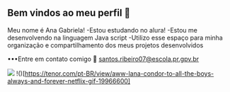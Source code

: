 ## Bem vindos ao meu perfil 💌
Meu nome é Ana Gabriela!
-Estou estudando no alura!
-Estou me desenvolvendo na linguagem Java script 
-Utilizo esse espaço para minha organização e compartilhamento dos meus projetos desenvolvidos 

•••Entre em contato comigo 🍓
santos.ribeiro07@escola.pr.gpv.br 

![](https://tenor.com/pt-BR/view/aww-lana-condor-to-all-the-boys-always-and-forever-netflix-gif-19966600)
!()[https://tenor.com/pt-BR/view/aww-lana-condor-to-all-the-boys-always-and-forever-netflix-gif-19966600]
